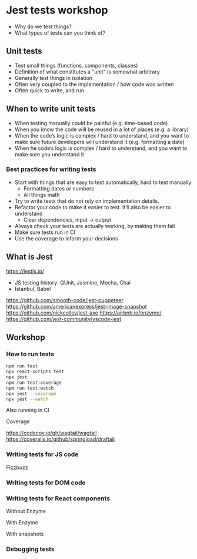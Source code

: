# Jest tests workshop

- Why do we test things?
- What types of tests can you think of?

## Unit tests

- Test small things (functions, components, classes)
- Definition of what constitutes a "unit" is somewhat arbitrary
- Generally test things in isolation
- Often very coupled to the implementation / how code was written
- Often quick to write, and run

## When to write unit tests

- When testing manually could be painful (e.g. time-based code)
- When you know the code will be reused in a lot of places (e.g. a library)
- When the code’s logic is complex / hard to understand, and you want to make sure future developers will understand it (e.g. formatting a date)
- When he code’s logic is complex / hard to understand, and you want to make sure you understand it

### Best practices for writing tests

- Start with things that are easy to test automatically, hard to test manually
  - Formatting dates or numbers
  - All things math
- Try to write tests that do not rely on implementation details.
- Refactor your code to make it easier to test. It’ll also be easier to understand
  - Clear dependencies, input -> output
- Always check your tests are actually working, by making them fail
- Make sure tests run in CI
- Use the coverage to inform your decisions

## What is Jest

https://jestjs.io/

- JS testing history: QUnit, Jasmine, Mocha, Chai
- Istanbul, Babel

https://github.com/smooth-code/jest-puppeteer
https://github.com/americanexpress/jest-image-snapshot
https://github.com/nickcolley/jest-axe
https://airbnb.io/enzyme/
https://github.com/jest-community/vscode-jest

## Workshop

### How to run tests

```sh
npm run test
npx react-scripts test
npx jest
npm run test:coverage
npm run test:watch
npx jest --coverage
npx jest --watch
```

Also running in CI

Coverage

https://codecov.io/gh/wagtail/wagtail
https://coveralls.io/github/springload/draftail

### Writing tests for JS code

Fizzbuzz

### Writing tests for DOM code

### Writing tests for React components

Without Enzyme

With Enzyme

With snapshots

### Debugging tests
